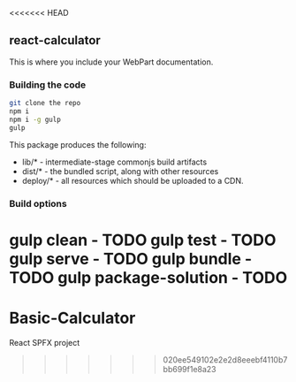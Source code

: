 <<<<<<< HEAD
## react-calculator

This is where you include your WebPart documentation.

### Building the code

```bash
git clone the repo
npm i
npm i -g gulp
gulp
```

This package produces the following:

* lib/* - intermediate-stage commonjs build artifacts
* dist/* - the bundled script, along with other resources
* deploy/* - all resources which should be uploaded to a CDN.

### Build options

gulp clean - TODO
gulp test - TODO
gulp serve - TODO
gulp bundle - TODO
gulp package-solution - TODO
=======
# Basic-Calculator
React SPFX project
>>>>>>> 020ee549102e2e2d8eeebf4110b7bb699f1e8a23
